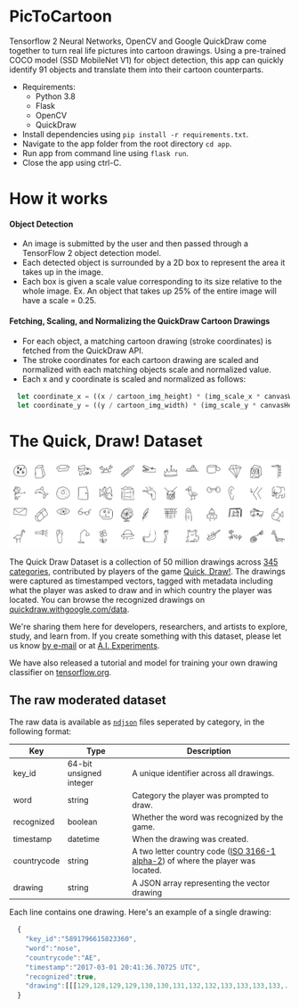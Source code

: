 # PicToCartoon
Tensorflow 2 Neural Networks, OpenCV and Google QuickDraw come together to turn real life pictures into cartoon drawings. Using a pre-trained COCO model (SSD MobileNet V1) for object detection, this app can quickly identify 91 objects and translate them into their cartoon counterparts. 

- Requirements:
    * Python 3.8
    * Flask
    * OpenCV
    * QuickDraw
- Install dependencies using `pip install -r requirements.txt`.
- Navigate to the app folder from the root directory `cd app`.
- Run app from command line using `flask run`.
- Close the app using ctrl-C.


# How it works
#### Object Detection
- An image is submitted by the user and then passed through a TensorFlow 2 object detection model.
- Each detected object is surrounded by a 2D box to represent the area it takes up in the image.
- Each box is given a scale value corresponding to its size relative to the whole image. Ex. An object that takes up 25% of the entire image will have a scale = 0.25.
#### Fetching, Scaling, and Normalizing the QuickDraw Cartoon Drawings
- For each object, a matching cartoon drawing (stroke coordinates) is fetched from the QuickDraw API.
- The stroke coordinates for each cartoon drawing are scaled and normalized with each matching objects scale and normalized value.
- Each x and y coordinate is scaled and normalized as follows:
```javascript
  let coordinate_x = ((x / cartoon_img_height) * (img_scale_x * canvasWidth)) + (x_norm * canvasWidth);
  let coordinate_y = ((y / cartoon_img_width) * (img_scale_y * canvasHeight)) + (y_norm * canvasHeight);
```


# The Quick, Draw! Dataset
![photo](app/static/images/quickdraw.jpg)

The Quick Draw Dataset is a collection of 50 million drawings across [345 categories](categories.txt), contributed by players of the game [Quick, Draw!](https://quickdraw.withgoogle.com). The drawings were captured as timestamped vectors, tagged with metadata including what the player was asked to draw and in which country the player was located. You can browse the recognized drawings on [quickdraw.withgoogle.com/data](https://quickdraw.withgoogle.com/data).

We're sharing them here for developers, researchers, and artists to explore, study, and learn from. If you create something with this dataset, please let us know [by e-mail](mailto:quickdraw-support@google.com) or at [A.I. Experiments](https://aiexperiments.withgoogle.com/submit).

We have also released a tutorial and model for training your own drawing classifier on [tensorflow.org](https://www.tensorflow.org/tutorials/sequences/recurrent_quickdraw).

## The raw moderated dataset
The raw data is available as [`ndjson`](http://ndjson.org/) files seperated by category, in the following format: 

| Key          | Type                   | Description                                  |
| ------------ | -----------------------| -------------------------------------------- |
| key_id       | 64-bit unsigned integer| A unique identifier across all drawings.     |
| word         | string                 | Category the player was prompted to draw.    |
| recognized   | boolean                | Whether the word was recognized by the game. |
| timestamp    | datetime               | When the drawing was created.                |
| countrycode  | string                 | A two letter country code ([ISO 3166-1 alpha-2](https://en.wikipedia.org/wiki/ISO_3166-1_alpha-2)) of where the player was located. |
| drawing      | string                 | A JSON array representing the vector drawing |  


Each line contains one drawing. Here's an example of a single drawing:

```javascript
  { 
    "key_id":"5891796615823360",
    "word":"nose",
    "countrycode":"AE",
    "timestamp":"2017-03-01 20:41:36.70725 UTC",
    "recognized":true,
    "drawing":[[[129,128,129,129,130,130,131,132,132,133,133,133,133,...]]]
  }
```
